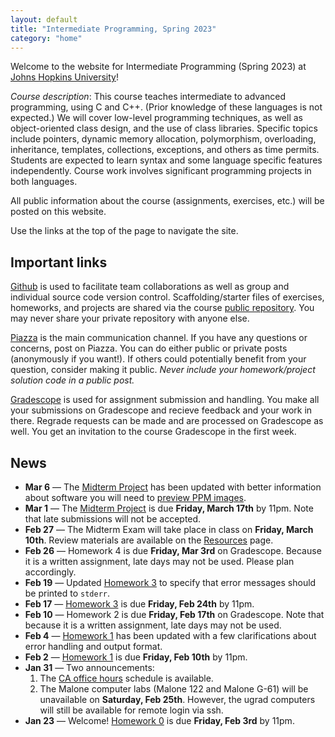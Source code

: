```yaml
---
layout: default
title: "Intermediate Programming, Spring 2023"
category: "home"
---
```


Welcome to the website for Intermediate Programming (Spring 2023) at
<a class="external" target="_blank" href="https://www.jhu.edu/">Johns Hopkins University</a>!

*Course description*: This course teaches intermediate to advanced
programming, using C and C++. (Prior knowledge of these languages is not
expected.) We will cover low-level programming techniques, as well as
object-oriented class design, and the use of class libraries. Specific
topics include pointers, dynamic memory allocation, polymorphism,
overloading, inheritance, templates, collections, exceptions, and others
as time permits. Students are expected to learn syntax and some language
specific features independently. Course work involves significant
programming projects in both languages.

All public information about the course (assignments, exercises, etc.) will
be posted on this website.

Use the links at the top of the page to navigate the site.

## Important links

<a class="external" target="_blank" href="https://github.com">Github</a> is used to facilitate
team collaborations as well as group and individual
source code version control. Scaffolding/starter files of
exercises, homeworks, and projects are shared via the course
<a class="external" target="_blank" href="https://github.com/jhu-ip/cs220-summer22-public">public repository</a>.
You may never share your private repository with anyone else.

<a class="external" target="_blank" href="https://piazza.com/jhu/spring2023/en601220/home">Piazza</a> is
the main communication channel. If you have any questions or concerns,
post on Piazza. You can do either public or private posts (anonymously
if you want!). If others could potentially benefit from your question,
consider making it public. *Never include your homework/project solution
code in a public post.*

<a class="external" target="_blank" href="https://www.gradescope.com/">Gradescope</a> is used for
assignment submission and handling. You make all your submissions on
Gradescope and recieve feedback and your work in there. Regrade requests
can be made and are processed on Gradescope as well. You get an invitation
to the course Gradescope in the first week.

## News

* **Mar 6** — The [Midterm Project](assign/midterm.html) has been updated with
  better information about software you will need to
  [preview PPM images](assign/midterm.html#viewing-image-files).
* **Mar 1** — The [Midterm Project](assign/midterm.html) is due
  **Friday, March 17th** by 11pm. Note that late submissions will not be
  accepted.
* **Feb 27** — The Midterm Exam will take place in class on **Friday, March 10th**.
  Review materials are available on the [Resources](resources.html) page.
* **Feb 26** — Homework 4 is due **Friday, Mar 3rd** on Gradescope. Because it is a
  written assignment, late days may not be used. Please plan accordingly.
* **Feb 19** — Updated [Homework 3](assign/hw3.html) to specify that error messages
  should be printed to `stderr`.
* **Feb 17** — [Homework 3](assign/hw3.html) is due **Friday, Feb 24th** by 11pm.
* **Feb 10** — Homework 2 is due **Friday, Feb 17th** on Gradescope. Note that because
  it is a written assignment, late days may not be used.
* **Feb 4** — [Homework 1](assign/hw1.html) has been updated with a few clarifications
  about error handling and output format.
* **Feb 2** — [Homework 1](assign/hw1.html) is due **Friday, Feb 10th** by 11pm.
* **Jan 31** — Two announcements:
    1. The [CA office hours](officehours.html) schedule is available.
    2. The Malone computer labs (Malone 122 and Malone G-61) will be unavailable
       on **Saturday, Feb 25th**. However, the ugrad computers will still be available
       for remote login via ssh.
* **Jan 23** — Welcome! [Homework 0](assign/hw0.html) is due **Friday, Feb 3rd** by 11pm.

